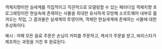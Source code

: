 객체지향이란 실세계를 직접적이고 직관적으로 모델링할 수 있는 패러다임
객체지향 프로그래밍이란 현실속에 존재하는 사물을 최대한 유사하게 모방해 소프트웨어 내부로 옮겨오는 작업, 그 결과물은 실세계의 투영이며, 
객체란 현실세계에 존재하는 사물에 대한 추상화이다.

예시 : 카페
모든 음료 주문은 손님이 커피를 주문하고, 캐셔가 주문을 받고, 바리스타가 제조하는 과정을 거친 후 완료된다.
